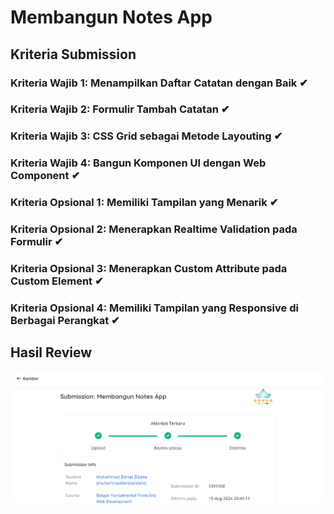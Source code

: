 # Membangun Notes App

## Kriteria Submission

### Kriteria Wajib 1: Menampilkan Daftar Catatan dengan Baik ✔

### Kriteria Wajib 2: Formulir Tambah Catatan ✔

### Kriteria Wajib 3: CSS Grid sebagai Metode Layouting ✔

### Kriteria Wajib 4: Bangun Komponen UI dengan Web Component ✔

### Kriteria Opsional 1: Memiliki Tampilan yang Menarik ✔

### Kriteria Opsional 2: Menerapkan Realtime Validation pada Formulir ✔

### Kriteria Opsional 3: Menerapkan Custom Attribute pada Custom Element ✔

### Kriteria Opsional 4: Memiliki Tampilan yang Responsive di Berbagai Perangkat ✔

## Hasil Review

![alt](review.png)

